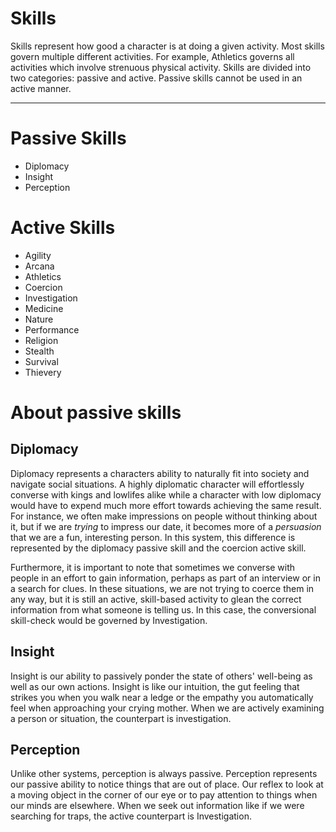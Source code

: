 # Skills

Skills represent how good a character is at doing a given activity. Most skills
govern multiple different activities. For example, Athletics governs all
activities which involve strenuous physical activity. Skills are divided into
two categories: passive and active. Passive skills cannot be used in an active
manner.

---

# Passive Skills
- Diplomacy
- Insight
- Perception
# Active Skills
- Agility
- Arcana
- Athletics
- Coercion 
- Investigation
- Medicine
- Nature
- Performance
- Religion
- Stealth
- Survival
- Thievery

# About passive skills
## Diplomacy

Diplomacy represents a characters ability to naturally fit into society and
navigate social situations. A highly diplomatic character will effortlessly
converse with kings and lowlifes alike while a character with low diplomacy
would have to expend much more effort towards achieving the same result. For
instance, we often make impressions on people without thinking about it, but if
we are *trying* to impress our date, it becomes more of a *persuasion* that we
are a fun, interesting person. In this system, this difference is represented
by the diplomacy passive skill and the coercion active skill.

Furthermore, it is important to note that sometimes we converse with people in
an effort to gain information, perhaps as part of an interview or in a search
for clues. In these situations, we are not trying to coerce them in any way,
but it is still an active, skill-based activity to glean the correct
information from what someone is telling us. In this case, the conversional
skill-check would be governed by Investigation. 

## Insight

Insight is our ability to passively ponder the state of others' well-being as
well as our own actions. Insight is like our intuition, the gut feeling that
strikes you when you walk near a ledge or the empathy you automatically feel
when approaching your crying mother. When we are actively examining a person or
situation, the counterpart is investigation.

## Perception

Unlike other systems, perception is always passive. Perception represents our
passive ability to notice things that are out of place. Our reflex to look at a
moving object in the corner of our eye or to pay attention to things when our
minds are elsewhere. When we seek out information like if we were searching for
traps, the active counterpart is Investigation. 
